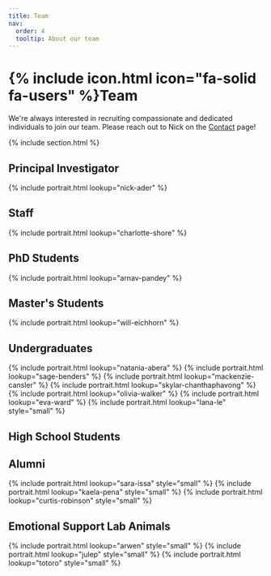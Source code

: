```yaml
---
title: Team
nav:
  order: 4
  tooltip: About our team
---
```


# {% include icon.html icon="fa-solid fa-users" %}Team

We're always interested in recruiting compassionate and dedicated individuals to join our team. Please reach out to Nick on the [Contact](https://nickaderlab.com/contact/) page!

{% include section.html %}

## Principal Investigator
{% include portrait.html lookup="nick-ader" %}

## Staff
{% include portrait.html lookup="charlotte-shore" %}

## PhD Students
{% include portrait.html lookup="arnav-pandey" %}

## Master's Students
{% include portrait.html lookup="will-eichhorn" %}

## Undergraduates
{% include portrait.html lookup="natania-abera" %}
{% include portrait.html lookup="sage-benders" %}
{% include portrait.html lookup="mackenzie-cansler" %}
{% include portrait.html lookup="skylar-chanthaphavong" %}
{% include portrait.html lookup="olivia-walker" %}
{% include portrait.html lookup="eva-ward" %}
{% include portrait.html lookup="lana-le" style="small" %}

## High School Students

## Alumni
{% include portrait.html lookup="sara-issa" style="small" %}
{% include portrait.html lookup="kaela-pena" style="small" %}
{% include portrait.html lookup="curtis-robinson" style="small" %}

## Emotional Support Lab Animals
{% include portrait.html lookup="arwen" style="small" %}
{% include portrait.html lookup="julep" style="small" %}
{% include portrait.html lookup="totoro" style="small" %}
